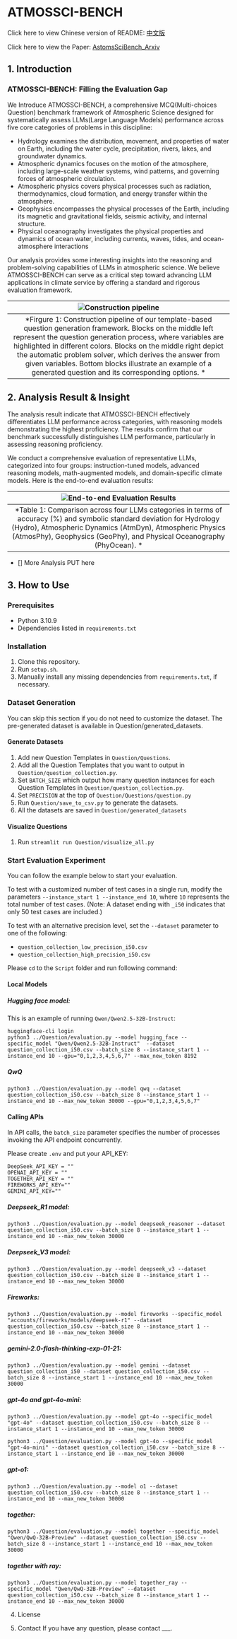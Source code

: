 # ATMOSSCI-BENCH
Click here to view Chinese version of README: [中文版](README_cn.md)

Click here to view the Paper: [AstomsSciBench_Arxiv](docs/2025_AtmosSci-Bench_Arxiv.pdf)

## 1. Introduction
### ATMOSSCI-BENCH: Filling the Evaluation Gap
We Introduce ATMOSSCI-BENCH, a comprehensive MCQ(Multi-choices Question) benchmark framework of Atmospheric Science designed for systematically assess LLMs(Large Language Models) performance across five core categories of problems in this discipline:
+ Hydrology examines the distribution, movement, and properties of water on Earth, including the water cycle, precipitation, rivers, lakes, and groundwater dynamics.
+ Atmospheric dynamics focuses on the motion of the atmosphere, including large-scale weather systems, wind patterns, and governing forces of atmospheric circulation.
+ Atmospheric physics covers physical processes such as radiation, thermodynamics, cloud formation, and energy transfer within the atmosphere.
+ Geophysics encompasses the physical processes of the Earth, including its magnetic and gravitational fields, seismic activity, and internal structure.
+ Physical oceanography investigates the physical properties and dynamics of ocean water, including currents, waves, tides, and ocean-atmosphere interactions

Our analysis provides some interesting insights into the reasoning and problem-solving capabilities of LLMs in atmospheric science. We believe ATMOSSCI-BENCH can serve as a critical step toward advancing LLM applications in climate service by offering a standard and rigorous evaluation framework.



| ![Construction pipeline](images/pipeline.png) |
|:--:|
| *Firgure 1: Construction pipeline of our template-based question generation framework. Blocks on the middle left represent the question generation process, where variables are highlighted in different colors. Blocks on the middle right depict the automatic problem solver, which derives the answer from given variables. Bottom blocks illustrate an example of a generated question and its corresponding options. *|


## 2. Analysis Result & Insight

The analysis result indicate that ATMOSSCI-BENCH effectively differentiates LLM performance across categories, with reasoning models demonstrating the highest proficiency. The results confirm that our benchmark successfully distinguishes LLM performance, particularly in assessing reasoning proficiency.

We conduct a comprehensive evaluation of representative LLMs, categorized into four groups: instruction-tuned models, advanced reasoning models, math-augmented models, and domain-specific climate models. Here is the end-to-end evaluation results:

| ![End-to-end Evaluation Results](images/result_table1.png) |
|:--:|
| *Table 1:  Comparison across four LLMs categories in terms of accuracy (%) and symbolic standard deviation for Hydrology (Hydro), Atmospheric Dynamics (AtmDyn), Atmospheric Physics (AtmosPhy), Geophysics (GeoPhy), and Physical Oceanography (PhyOcean). *|


- [] More Analysis PUT here



## 3. How to Use
### Prerequisites
+ Python 3.10.9
+ Dependencies listed in `requirements.txt`

### Installation
1. Clone this repository.
2. Run `setup.sh`.
3. Manually install any missing dependencies from `requirements.txt`, if necessary.


### Dataset Generation
You can skip this section if you do not need to customize the dataset. The pre-generated dataset is available in Question/generated_datasets.

#### Generate Datasets
1. Add new Question Templates in `Question/Questions`.
2. Add all the Question Templates that you want to output in `Question/question_collection.py`.
3. Set `BATCH_SIZE` which output how many question instances for each Question Templates in `Question/question_collection.py`.
4. Set `PRECISION` at the top of `Question/Questions/question.py`
5. Run `Question/save_to_csv.py` to generate the datasets.
6. All the datasets are saved in `Question/generated_datasets`

#### Visualize Questions
1. Run `streamlit run Question/visualize_all.py`


### Start Evaluation Experiment
You can follow the example below to start your evaluation.

To test with a customized number of test cases in a single run, modify the parameters `--instance_start 1 --instance_end 10`, where `10` represents the total number of test cases. (Note: A dataset ending with `_i50` indicates that only 50 test cases are included.)

To test with an alternative precision level, set the `--dataset` parameter to one of the following:
+ `question_collection_low_precision_i50.csv`
+ `question_collection_high_precision_i50.csv`

Please `cd` to the `Script` folder and run following command:

#### Local Models
##### Hugging face model:

This is an example of running `Qwen/Qwen2.5-32B-Instruct`:
```
huggingface-cli login
python3 ../Question/evaluation.py --model hugging_face --specific_model "Qwen/Qwen2.5-32B-Instruct"  --dataset question_collection_i50.csv --batch_size 8 --instance_start 1 --instance_end 10 --gpu="0,1,2,3,4,5,6,7" --max_new_token 8192
```

##### QwQ

```
python3 ../Question/evaluation.py --model qwq --dataset question_collection_i50.csv --batch_size 8 --instance_start 1 --instance_end 10 --max_new_token 30000 --gpu="0,1,2,3,4,5,6,7"
```


#### Calling APIs
In API calls, the `batch_size` parameter specifies the number of processes invoking the API endpoint concurrently.

Please create `.env` and put your API_KEY:
```
DeepSeek_API_KEY = ""
OPENAI_API_KEY = ""
TOGETHER_API_KEY = ""
FIREWORKS_API_KEY=""
GEMINI_API_KEY=""
```



##### Deepseek_R1 model:
```
python3 ../Question/evaluation.py --model deepseek_reasoner --dataset question_collection_i50.csv --batch_size 8 --instance_start 1 --instance_end 10 --max_new_token 30000
```


##### Deepseek_V3 model:
```
python3 ../Question/evaluation.py --model deepseek_v3 --dataset question_collection_i50.csv --batch_size 8 --instance_start 1 --instance_end 10 --max_new_token 30000
```


##### Fireworks:
```
python3 ../Question/evaluation.py --model fireworks --specific_model "accounts/fireworks/models/deepseek-r1" --dataset question_collection_i50.csv --batch_size 8 --instance_start 1 --instance_end 10 --max_new_token 30000
```

##### gemini-2.0-flash-thinking-exp-01-21:
```
python3 ../Question/evaluation.py --model gemini --dataset question_collection_i50 --dataset question_collection_i50.csv --batch_size 8 --instance_start 1 --instance_end 10 --max_new_token 30000
```


##### gpt-4o and gpt-4o-mini:
```
python3 ../Question/evaluation.py --model gpt-4o --specific_model "gpt-4o" --dataset question_collection_i50.csv --batch_size 8 --instance_start 1 --instance_end 10 --max_new_token 30000
```
```
python3 ../Question/evaluation.py --model gpt-4o --specific_model "gpt-4o-mini" --dataset question_collection_i50.csv --batch_size 8 --instance_start 1 --instance_end 10 --max_new_token 30000
```

##### gpt-o1:
```
python3 ../Question/evaluation.py --model o1 --dataset question_collection_i50.csv --batch_size 8 --instance_start 1 --instance_end 10 --max_new_token 30000
```

##### together:
```
python3 ../Question/evaluation.py --model together --specific_model "Qwen/QwQ-32B-Preview" --dataset question_collection_i50.csv --batch_size 8 --instance_start 1 --instance_end 10 --max_new_token 30000
```

##### together with ray:
```
python3 ../Question/evaluation.py --model together_ray --specific_model "Qwen/QwQ-32B-Preview" --dataset question_collection_i50.csv --batch_size 8 --instance_start 1 --instance_end 10 --max_new_token 30000
```




4. License




5. Contact
If you have any question, please contact ___.